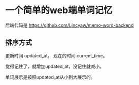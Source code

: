 # 一个简单的web端单词记忆

后端代码是 https://github.com/Lincyaw/memo-word-backend


## 排序方式

更新时间 updated_at， 现在的时间 current_time。

觉得记住了，就增加updated_at，没记住就减小。

单词展示是按照updated_at从小到大展示的。